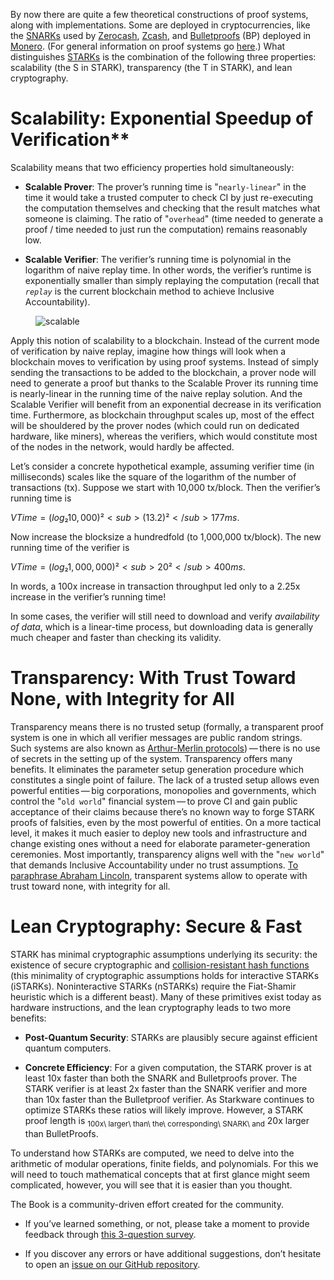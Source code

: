 By now there are quite a few theoretical constructions of proof systems,
along with implementations. Some are deployed in cryptocurrencies, like
the [SNARKs](https://z.cash/technology/zksnarks/) used by
[Zerocash](http://zerocash-project.org/paper), [Zcash](https://z.cash/),
and [Bulletproofs](https://eprint.iacr.org/2017/1066) (BP) deployed in
[Monero](https://ww.getmonero.org/). (For general information on proof
systems go [here](https://zkp.science/).) What distinguishes
[STARKs](https://eprint.iacr.org/2018/046) is the combination of the
following three properties: scalability (the S in STARK), transparency
(the T in STARK), and lean cryptography.

# Scalability: Exponential Speedup of Verification\*\*

Scalability means that two efficiency properties hold simultaneously:

- **Scalable Prover**: The prover’s running time is "`nearly-linear`"
  in the time it would take a trusted computer to check CI by just
  re-executing the computation themselves and checking that the result
  matches what someone is claiming. The ratio of "`overhead`" (time
  needed to generate a proof / time needed to just run the
  computation) remains reasonably low.

- **Scalable Verifier**: The verifier’s running time is polynomial in
  the logarithm of naive replay time. In other words, the verifier’s
  runtime is exponentially smaller than simply replaying the
  computation (recall that _`replay`_ is the current blockchain method
  to achieve Inclusive Accountability).

<figure>
<img src="scalable.png" alt="scalable" />
</figure>

Apply this notion of scalability to a blockchain. Instead of the current
mode of verification by naive replay, imagine how things will look when
a blockchain moves to verification by using proof systems. Instead of
simply sending the transactions to be added to the blockchain, a prover
node will need to generate a proof but thanks to the Scalable Prover its
running time is nearly-linear in the running time of the naive replay
solution. And the Scalable Verifier will benefit from an exponential
decrease in its verification time. Furthermore, as blockchain throughput
scales up, most of the effect will be shouldered by the prover nodes
(which could run on dedicated hardware, like miners), whereas the
verifiers, which would constitute most of the nodes in the network,
would hardly be affected.

Let’s consider a concrete hypothetical example, assuming verifier time
(in milliseconds) scales like the square of the logarithm of the number
of transactions (tx). Suppose we start with 10,000 tx/block. Then the
verifier’s running time is

$VTime = (log₂ 10,000)² <sub>(13.2)²</sub> 177 ms$.

Now increase the blocksize a hundredfold (to 1,000,000 tx/block). The
new running time of the verifier is

$VTime = (log₂ 1,000,000)² <sub>20²</sub> 400 ms$.

In words, a 100x increase in transaction throughput led only to a 2.25x
increase in the verifier’s running time!

In some cases, the verifier will still need to download and verify
_availability of data_, which is a linear-time process, but downloading
data is generally much cheaper and faster than checking its validity.

# Transparency: With Trust Toward None, with Integrity for All

Transparency means there is no trusted setup (formally, a transparent
proof system is one in which all verifier messages are public random
strings. Such systems are also known as [Arthur-Merlin
protocols](https://en.wikipedia.org/wiki/Arthur%E2%80%93Merlin_protocol)) — there
is no use of secrets in the setting up of the system. Transparency
offers many benefits. It eliminates the parameter setup generation
procedure which constitutes a single point of failure. The lack of a
trusted setup allows even powerful entities — big corporations,
monopolies and governments, which control the "`old world`" financial
system — to prove CI and gain public acceptance of their claims because
there’s no known way to forge STARK proofs of falsities, even by the
most powerful of entities. On a more tactical level, it makes it much
easier to deploy new tools and infrastructure and change existing ones
without a need for elaborate parameter-generation ceremonies. Most
importantly, transparency aligns well with the "`new world`" that
demands Inclusive Accountability under no trust assumptions. [To
paraphrase Abraham
Lincoln](https://en.wikipedia.org/wiki/Abraham_Lincoln%27s_second_inaugural_address),
transparent systems allow to operate with trust toward none, with
integrity for all.

# Lean Cryptography: Secure & Fast

STARK has minimal cryptographic assumptions underlying its security: the
existence of secure cryptographic and [collision-resistant hash
functions](https://en.wikipedia.org/wiki/Collision_resistance) (this
minimality of cryptographic assumptions holds for interactive STARKs
(iSTARKs). Noninteractive STARKs (nSTARKs) require the Fiat-Shamir
heuristic which is a different beast). Many of these primitives exist
today as hardware instructions, and the lean cryptography leads to two
more benefits:

- **Post-Quantum Security**: STARKs are plausibly secure against
  efficient quantum computers.

- **Concrete Efficiency**: For a given computation, the STARK prover
  is at least 10x faster than both the SNARK and Bulletproofs prover.
  The STARK verifier is at least 2x faster than the SNARK verifier and
  more than 10x faster than the Bulletproof verifier. As Starkware
  continues to optimize STARKs these ratios will likely improve.
  However, a STARK proof length is
  <sub>100x\ larger\ than\ the\ corresponding\ SNARK\ and</sub> 20x
  larger than BulletProofs.

To understand how STARKs are computed, we need to delve into the
arithmetic of modular operations, finite fields, and polynomials. For
this we will need to touch mathematical concepts that at first glance
might seem complicated, however, you will see that it is easier than you
thought.

The Book is a community-driven effort created for the community.

- If you’ve learned something, or not, please take a moment to provide
  feedback through [this 3-question
  survey](https://a.sprig.com/WTRtdlh2VUlja09lfnNpZDo4MTQyYTlmMy03NzdkLTQ0NDEtOTBiZC01ZjAyNDU0ZDgxMzU=).

- If you discover any errors or have additional suggestions, don’t
  hesitate to open an [issue on our GitHub
  repository](https://github.com/starknet-edu/starknetbook/issues).
